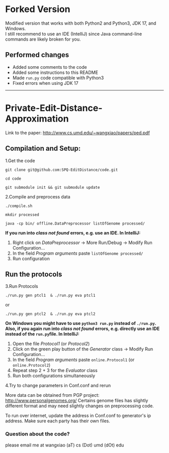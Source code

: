 # Forked Version
Modified version that works with both Python2 and Python3, JDK 17, and Windows.\
I still recommend to use an IDE (IntelliJ) since Java command-line commands are likely broken for you. 

## Performed changes
* Added some comments to the code
* Added some instructions to this README
* Made `run.py` code compatible with Python3
* Fixed errors when using JDK 17

---

# Private-Edit-Distance-Approximation
Link to the paper: http://www.cs.umd.edu/~wangxiao/papers/ped.pdf

## Compilation and Setup:

1.Get the code

`git clone git@github.com:SPQ-EditDistance/code.git`

`cd code`

`git submodule init && git submodule update`

2.Compile and preprocess data

`./compile.sh`

`mkdir processed`

`java -cp bin/ offline.DataPreprocessor listOfGenome processed/`

**If you run into _class not found_ errors, e.g. use an IDE. In IntelliJ:**
1. Right click on *DataPreprocessor* → More Run/Debug → Modify Run Configuration...
2. In the field *Program arguments* paste `listOfGenome processed/`
3. Run configuration

## Run the protocols
3.Run Protocols

`./run.py gen ptcl1  & ./run.py eva ptcl1`

or

`./run.py gen ptcl2  & ./run.py eva ptcl2`

**On Windows you might have to use `python3 run.py` instead of `./run.py`.**\
**Also, if you again run into _class not found_ errors, e.g. directly use an IDE instead of the `run.py`file. In IntelliJ:**
1. Open the file *Protocol1* (or *Protocol2*)
2. Click on the green play button of the *Generator* class → Modify Run Configuration...
3. In the field *Program arguments* paste `online.Protocol1` (or `online.Protocol2`)
4. Repeat step 2 + 3 for the *Evaluator* class
5. Run both configurations simultaneously

4.Try to change parameters in Conf.conf and rerun

More data can be obtained from PGP project: http://www.personalgenomes.org/
Certains genome files has slightly different format and may need slightly changes on preprocessing
code.

To run over internet, update the address in Conf.conf to generator's ip address. Make sure each party has their own files.


### Question about the code?

please email me at wangxiao (aT) cs (Dot) umd (dOt) edu
